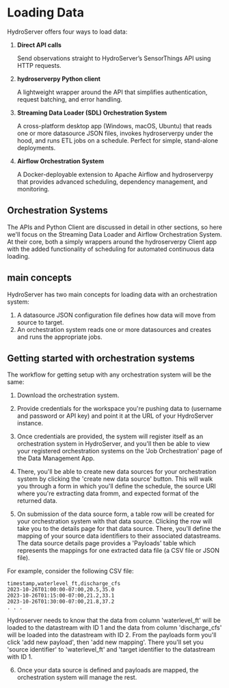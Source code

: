 # Loading Data

HydroServer offers four ways to load data:

1. **Direct API calls**

   Send observations straight to HydroServer’s SensorThings API using HTTP requests.

2. **hydroserverpy Python client**

   A lightweight wrapper around the API that simplifies authentication, request batching, and error handling.

3. **Streaming Data Loader (SDL) Orchestration System**

   A cross-platform desktop app (Windows, macOS, Ubuntu) that reads one or more datasource JSON files, invokes hydroserverpy under the hood, and runs ETL jobs on a schedule. Perfect for simple, stand-alone deployments.

4. **Airflow Orchestration System**

   A Docker-deployable extension to Apache Airflow and hydroserverpy that provides advanced scheduling, dependency management, and monitoring.

## Orchestration Systems

The APIs and Python Client are discussed in detail in other sections, so here we'll focus on the Streaming Data Loader and Airflow Orchestration System. At their core, both a simply wrappers around the hydroserverpy Client app with the added functionality of scheduling for automated continuous data loading.

## main concepts

HydroServer has two main concepts for loading data with an orchestration system:

1. A datasource JSON configuration file defines how data will move from source to target.
2. An orchestration system reads one or more datasources and creates and runs the appropriate jobs.

## Getting started with orchestration systems

The workflow for getting setup with any orchestration system will be the same:

1. Download the orchestration system.

2. Provide credentials for the workspace you're pushing data to (username and password or API key) and point it at the URL of your HydroServer instance.

3. Once credentials are provided, the system will register itself as an orchestration system in HydroServer, and you'll then be able to view your registered orchestration systems on the 'Job Orchestration' page of the Data Management App.

4. There, you'll be able to create new data sources for your orchestration system by clicking the 'create new data source' button. This will walk you through a form in which you'll define the schedule, the source URI where you're extracting data fromm, and expected format of the returned data.

5. On submission of the data source form, a table row will be created for your orchestration system with that data source. Clicking the row will take you to the details page for that data source. There, you'll define the mapping of your source data identifiers to their associated datastreams. The data source details page provides a 'Payloads' table which represents the mappings for one extracted data file (a CSV file or JSON file).

For example, consider the following CSV file:

```CSV
timestamp,waterlevel_ft,discharge_cfs
2023-10-26T01:00:00-07:00,20.5,35.0
2023-10-26T01:15:00-07:00,21.2,33.1
2023-10-26T01:30:00-07:00,21.8,37.2
. . .
```

Hydroserver needs to know that the data from column 'waterlevel_ft' will be loaded to the datastream with ID 1 and the data from column 'discharge_cfs' will be loaded into the datastream with ID 2. From the payloads form you'll click 'add new payload', then 'add new mapping'. There you'll set you 'source identifier' to 'waterlevel_ft' and 'target identifier to the datastream with ID 1.

6. Once your data source is defined and payloads are mapped, the orchestration system will manage the rest.
